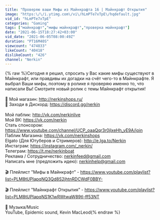 ```yaml
---
title: "Проверяю ваши Мифы из Майнкрафта 16 | Майнкрафт Открытия"
image: "https:\/\/i.ytimg.com\/vi\/hLmPTe7xTpE\/hqdefault.jpg"
vid_id: "hLmPTe7xTpE"
categories: "Gaming"
tags: ["майнкрафт","мифы майнкрафт","проверка майнкрафт"]
date: "2021-06-15T18:27:42+03:00"
vid_date: "2021-06-05T08:00:49Z"
duration: "PT16M40S"
viewcount: "474833"
likeCount: "40418"
dislikeCount: "426"
channel: "Nerkin"
---
```

{% raw %}Сегодня я решил, спросить у Вас какие мифы существуют в Майнкрафт, или правдивы их догадки на счёт чего-то в Майнкрафте. Я выбрал Ваши мифы, поэтому в ролике я проверяю именно то, что написали Вы! Смотрите новый ролик с темы Майнкрафт открытия!<br /><br />👊 Мой магазин: <a rel="nofollow" target="blank" href="http://nerkinshops.ru/">http://nerkinshops.ru/</a><br />👊 Заходи в Дискорд: <a rel="nofollow" target="blank" href="https://discord.gg/nerkin">https://discord.gg/nerkin</a><br /><br />Мой паблик: <a rel="nofollow" target="blank" href="http://vk.com/nerkinlive">http://vk.com/nerkinlive</a><br />Мой ВК: <a rel="nofollow" target="blank" href="https://vk.com/nerkin">https://vk.com/nerkin</a><br />Стать спонсором: <a rel="nofollow" target="blank" href="https://www.youtube.com/channel/UCP_oaaQqr3r0jlxeHh_vE9A/join">https://www.youtube.com/channel/UCP_oaaQqr3r0jlxeHh_vE9A/join</a><br />Паблик Магазина: <a rel="nofollow" target="blank" href="https://vk.com/nerkinshops">https://vk.com/nerkinshops</a><br />Elgato (Для Ютуберов и Стримеров): <a rel="nofollow" target="blank" href="http://e.lga.to/Nerkin">http://e.lga.to/Nerkin</a><br />Инстаграм: <a rel="nofollow" target="blank" href="https://instagram.com/_nerkin/">https://instagram.com/_nerkin/</a><br />Телеграм: <a rel="nofollow" target="blank" href="https://t.me/nerkinboat">https://t.me/nerkinboat</a><br />Реклама / Сотрудничество: nerkinfeed@gmail.com<br />Написать мне (предложить идею): nerkinhelp@gmail.com<br /><br />🎬 Плейлист &quot;Мифы в Майнкрафт&quot; - <a rel="nofollow" target="blank" href="https://www.youtube.com/playlist?list=PLM8tUPIapqNQ3Qd8S2jhtnRDCWdF0BBY-">https://www.youtube.com/playlist?list=PLM8tUPIapqNQ3Qd8S2jhtnRDCWdF0BBY-</a><br /><br />🎬 Плейлист &quot;Майнкрафт Открытия&quot; - <a rel="nofollow" target="blank" href="https://www.youtube.com/playlist?list=PLM8tUPIapqNS1K1wRWtwaW89tl-ff53NT">https://www.youtube.com/playlist?list=PLM8tUPIapqNS1K1wRWtwaW89tl-ff53NT</a><br /><br />🎵 Музыка/Music<br />YouTube, Epidemic sound, Kevin MacLeod{% endraw %}
